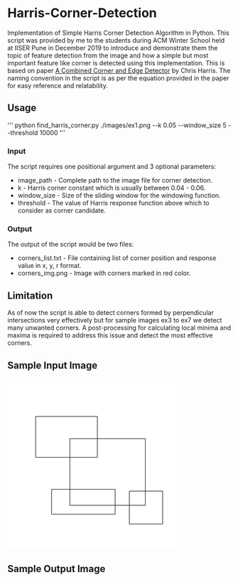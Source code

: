 # Harris-Corner-Detection
Implementation of Simple Harris Corner Detection Algorithm in Python.
This script was provided by me to the students during ACM Winter School held at IISER Pune in December 2019 to introduce and demonstrate them the topic of feature detection from the image and how a simple but most important feature like corner is detected using this implementation. 
This is based on paper [A Combined Corner and Edge Detector](http://www.bmva.org/bmvc/1988/avc-88-023.pdf) by Chris Harris.
The naming convention in the script is as per the equation provided in the paper for easy reference and relatability.

## Usage
''' python find_harris_corner.py ./images/ex1.png --k 0.05 --window_size 5 --threshold 10000 '''

### Input
The script requires one positional argument and 3 optional parameters:
* image_path - Complete path to the image file for corner detection.
* k - Harris corner constant which is usually between 0.04 - 0.06.
* window_size - Size of the sliding window for the windowing function.
* threshold - The value of Harris response function above which to consider as corner candidate.

### Output
The output of the script would be two files:
* corners_list.txt - File containing list of corner position and response value in x, y, r format.
* corners_img.png - Image with corners marked in red color.

## Limitation
As of now the script is able to detect corners formed by perpendicular intersections very effectively but for sample images ex3 to ex7 we detect many unwanted corners.
A post-processing for calculating local minima and maxima is required to address this issue and detect the most effective corners.

## Sample Input Image
![Sample Input Image](/images/ex1.png)

## Sample Output Image

